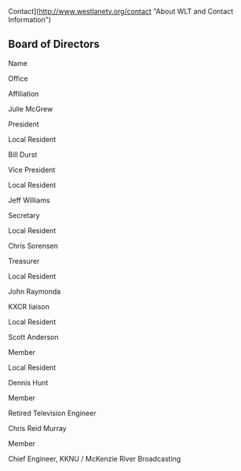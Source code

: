 Contact](http://www.westlanetv.org/contact "About WLT and Contact Information")

Board of Directors
------------------

Name

Office

Affiliation

Julie McGrew

President

Local Resident

Bill Durst

Vice President

Local Resident

Jeff Williams

Secretary

Local Resident

Chris Sorensen

Treasurer

Local Resident

John Raymonda

KXCR liaison

Local Resident

Scott Anderson

Member

Local Resident

Dennis Hunt

Member

Retired Television Engineer

Chris Reid Murray

Member

Chief Engineer, KKNU / McKenzie River Broadcasting



